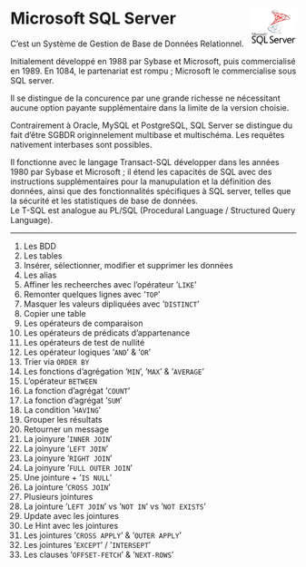 # **Microsoft SQL Server** <a href="https://github.com/MiKL5/Business_Intelligence/"> <img src="assets/Microsoft_SQL_Server.svg" alt="SQL Server" align="right" height="64px"> </a>
C’est un Système de Gestion de Base de Données Relationnel.

Initialement développé en 1988 par Sybase et Microsoft, puis commercialisé en 1989. En 1084, le partenariat est rompu ; Microsoft le commercialise sous SQL server.

Il se distingue de la concurence par une grande richesse ne nécessitant aucune option payante supplémentaire dans la limite de la version choisie.

Contrairement à Oracle, MySQL et PostgreSQL, SQL Server se distingue du fait d’être SGBDR originnelement multibase et multischéma. Les requêtes nativement interbases sont possibles.

Il fonctionne avec le langage Transact-SQL développer dans les années 1980 par Sybase et Microsoft ; il étend les capacités de SQL avec des instructions supplémentaires pour la manupulation et la définition des données, ainsi que des fonctionnalités spécifiques à SQL server, telles que la sécurité et les statistiques de base de données.  
Le T-SQL est analogue au PL/SQL (Procedural Language / Structured Query Language).

<!-- 0. [Version](sqlServer/version) -->
---
1. Les BDD  
1. Les tables  
1. Insérer, sélectionner, modifier et supprimer les données    
1. Les alias  
1. Affiner les recheerches avec l’opérateur ’`LIKE`’  
1. Remonter quelques lignes avec ’`TOP`’  
1. Masquer les valeurs dipliquées avec ’`DISTINCT`’  
1. Copier une table  
1. Les opérateurs de comparaison  
1. Les opérateurs de prédicats d’appartenance  
1. Les opérateurs de test de nullité  
1. Les opérateur logiques ’`AND`’ & ’`OR`’  
1. Trier via `ORDER BY`  
1. Les fonctions d’agrégation ’`MIN`’, ’`MAX`’ & ’`AVERAGE`’  
1. L’opérateur `BETWEEN`  
1. La fonction d’agrégat ’`COUNT`’  
1. La fonction d’agrégat ’`SUM`’  
1. La condition ’`HAVING`’  
1. Grouper les résultats  
1. Retourner un message  
1. La joinyure ’`INNER JOIN`’  
1. La joinyure ’`LEFT JOIN`’  
1. La joinyure ’`RIGHT JOIN`’  
1. La joinyure ’`FULL OUTER JOIN`’  
1. Une jointure + ’`IS NULL`’  
1. La jointure ’`CROSS JOIN`’  
1. Plusieurs jointures  
1. La jointure ’`LEFT JOIN`’ vs ’`NOT IN`’ vs ’`NOT EXISTS`’  
1. Update avec les jointures  
1. Le Hint avec les jointures  
1. Les jointures ’`CROSS APPLY`’ & ’`OUTER APPLY`’  
1. Les jointures ’`EXCEPT`’ / ’`INTERSEPT`’  
1. Les clauses ’`OFFSET-FETCH`’ & ’`NEXT-ROWS`’  